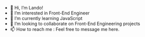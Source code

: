 - 👋 Hi, I’m Lando!
- 👀 I’m interested in Front-End Engineer
- 🌱 I’m currently learning JavaScript
- 💞️ I’m looking to collaborate on Front-End Engineering projects
- 📫 How to reach me : Feel free to message me here.

<!---
iamland0/iamland0 is a ✨ special ✨ repository because its `README.md` (this file) appears on your GitHub profile.
You can click the Preview link to take a look at your changes.
--->
